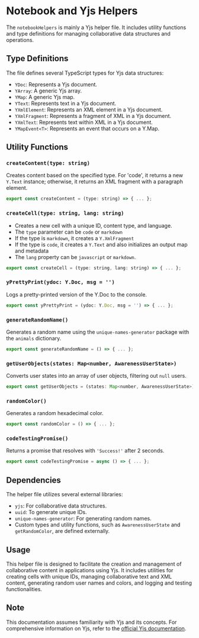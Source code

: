# Notebook and Yjs Helpers

The `notebookHelpers` is mainly a Yjs helper file. It includes utility functions and type definitions for managing collaborative data structures and operations.

## Type Definitions

The file defines several TypeScript types for Yjs data structures:

- `YDoc`: Represents a Yjs document.
- `YArray`: A generic Yjs array.
- `YMap`: A generic Yjs map.
- `YText`: Represents text in a Yjs document.
- `YXmlElement`: Represents an XML element in a Yjs document.
- `YXmlFragment`: Represents a fragment of XML in a Yjs document.
- `YXmlText`: Represents text within XML in a Yjs document.
- `YMapEvent<T>`: Represents an event that occurs on a Y.Map.

## Utility Functions

### `createContent(type: string)`

Creates content based on the specified type. For 'code', it returns a new `Y.Text` instance; otherwise, it returns an XML fragment with a paragraph element.

```javascript
export const createContent = (type: string) => { ... };
```

### `createCell(type: string, lang: string)`

- Creates a new cell with a unique ID, content type, and language.
- The `type` parameter can be `code` or `markdown`
- If the type is `markdown`, it creates a `Y.XmlFragment`
- If the type is `code`, it creates a `Y.Text` and also initializes an output map and metadata
- The `lang` property can be `javascript` or `markdown`.

```javascript
export const createCell = (type: string, lang: string) => { ... };
```

### `yPrettyPrint(ydoc: Y.Doc, msg = '')`

Logs a pretty-printed version of the Y.Doc to the console.

```javascript
export const yPrettyPrint = (ydoc: Y.Doc, msg = '') => { ... };
```

### `generateRandomName()`

Generates a random name using the `unique-names-generator` package with the `animals` dictionary.

```javascript
export const generateRandomName = () => { ... };
```

### `getUserObjects(states: Map<number, AwarenessUserState>)`

Converts user states into an array of user objects, filtering out `null` users.

```javascript
export const getUserObjects = (states: Map<number, AwarenessUserState>) => { ... };
```

### `randomColor()`

Generates a random hexadecimal color.

```javascript
export const randomColor = () => { ... };
```

### `codeTestingPromise()`

Returns a promise that resolves with `'Success!'` after 2 seconds.

```javascript
export const codeTestingPromise = async () => { ... };
```

## Dependencies

The helper file utilizes several external libraries:

- `yjs`: For collaborative data structures.
- `uuid`: To generate unique IDs.
- `unique-names-generator`: For generating random names.
- Custom types and utility functions, such as `AwarenessUserState` and `getRandomColor`, are defined externally.

## Usage

This helper file is designed to facilitate the creation and management of collaborative content in applications using Yjs. It includes utilities for creating cells with unique IDs, managing collaborative text and XML content, generating random user names and colors, and logging and testing functionalities.

## Note

This documentation assumes familiarity with Yjs and its concepts. For comprehensive information on Yjs, refer to the [official Yjs documentation](https://docs.yjs.dev/).
